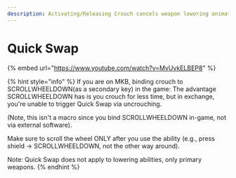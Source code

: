 ```yaml
---
description: Activating/Releasing Crouch cancels weapon lowering animation.
---
```


# Quick Swap

{% embed url="https://www.youtube.com/watch?v=MvUvkELBEP8" %}

{% hint style="info" %}
If you are on MKB, binding crouch to SCROLLWHEELDOWN(as a secondary key) in the game: The advantage SCROLLWHEELDOWN has is you crouch for less time, but in exchange, you're unable to trigger Quick Swap via uncrouching.

(Note, this isn't a macro since you bind SCROLLWHEELDOWN in-game, not via external software).&#x20;

Make sure to scroll the wheel ONLY after you use the ability (e.g., press shield → SCROLLWHEELDOWN, not the other way around).

Note: Quick Swap does not apply to lowering abilities, only primary weapons.
{% endhint %}
